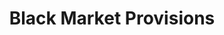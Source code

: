 ---
title: "Black Market Provisions"
url: /winnipeg-manitoba/black-market-provisions/
shop: Bioladen
---